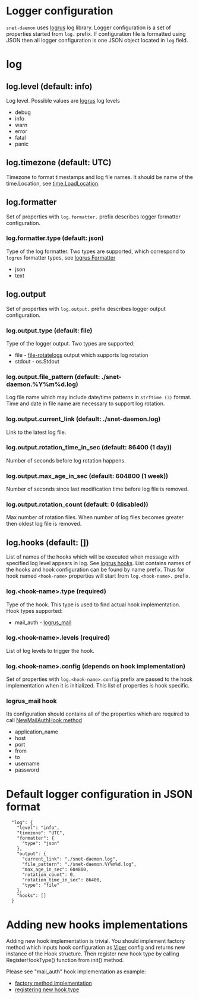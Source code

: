 # Logger configuration

```snet-daemon``` uses [logrus](https://github.com/sirupsen/logrus) log
library. Logger configuration is a set of properties started from ```log.```
prefix. If configuration file is formatted using JSON then all logger
configuration is one JSON object located in ```log``` field.

# log

## log.level (default: info)

Log level. Possible values are [logrus](https://github.com/sirupsen/logrus) log
levels
* debug
* info
* warn
* error
* fatal
* panic

## log.timezone (default: UTC)

Timezone to format timestamps and log file names. It should be name of the
time.Location, see
[time.LoadLocation](https://golang.org/pkg/time/#LoadLocation).

## log.formatter

Set of properties with ```log.formatter.``` prefix describes logger formatter
configuration.

### log.formatter.type (default: json)

Type of the log formatter. Two types are supported, which correspond to
```logrus``` formatter types, see [logrus
Formatter](https://github.com/sirupsen/logrus#formatters)
* json
* text

## log.output

Set of properties with ```log.output.``` prefix describes logger output
configuration.

### log.output.type (default: file)

Type of the logger output. Two types are supported:
* file - [file-rotatelogs](https://github.com/lestrrat-go/file-rotatelogs)
  output which supports log rotation
* stdout - os.Stdout

### log.output.file_pattern (default: ./snet-daemon.%Y%m%d.log)

Log file name which may include date/time patterns in ```strftime (3)```
format. Time and date in file name are necessary to support log rotation.

### log.output.current_link (default: ./snet-daemon.log)

Link to the latest log file.

### log.output.rotation_time_in_sec (default: 86400 (1 day))

Number of seconds before log rotation happens.

### log.output.max_age_in_sec (default: 604800 (1 week))

Number of seconds since last modification time before log file is removed.

### log.output.rotation_count (default: 0 (disabled))

Max number of rotation files. When number of log files becomes greater then
oldest log file is removed.

## log.hooks (default: [])

List of names of the hooks which will be executed when message with specified
log level appears in log. See [logrus
hooks](https://github.com/sirupsen/logrus#hooks). List contains names of the
hooks and hook configuration can be found by name prefix.  Thus for hook named
```<hook-name>``` properties will start from ```log.<hook-name>.``` prefix.

### log.\<hook-name\>.type (required)

Type of the hook. This type is used to find actual hook implementation. Hook
types supported:
* mail_auth - [logrus_mail](https://github.com/zbindenren/logrus_mail)

### log.\<hook-name\>.levels (required)

List of log levels to trigger the hook. 

### log.\<hook-name\>.config (depends on hook implementation)

Set of properties with ```log.<hook-name>.config``` prefix are passed to the
hook implementation when it is initialized. This list of properties is hook
specific.

### logrus_mail hook

Its configuration should contains all of the properties which are required to
call [NewMailAuthHook method](https://godoc.org/github.com/zbindenren/logrus_mail#NewMailAuthHook)
* application_name
* host
* port
* from
* to
* username
* password

# Default logger configuration in JSON format

```
  "log": {
    "level": "info",
    "timezone": "UTC",
    "formatter": {
      "type": "json"
    },
    "output": {
      "current_link": "./snet-daemon.log",
      "file_pattern": "./snet-daemon.%Y%m%d.log",
      "max_age_in_sec": 604800,
      "rotation_count": 0,
      "rotation_time_in_sec": 86400,
      "type": "file"
    },
    "hooks": []
  }
```

# Adding new hooks implementations

Adding new hook implementation is trivial. You should implement factory method
which inputs hook configuration as [Viper](https://godoc.org/github.com/spf13/viper#Viper)
config and returns new instance of the Hook structure. Then register new hook
type by calling RegisterHookType() function from init() method. 

Please see "mail_auth" hook implementation as example:
* [factory method implementation](https://github.com/singnet/snet-daemon/blob/7b897738b17a21fd105a8a69d4d6841fa5f88dbd/logger/hook.go#L106)
* [registering new hook type](https://github.com/singnet/snet-daemon/blob/7b897738b17a21fd105a8a69d4d6841fa5f88dbd/logger/hook.go#L43)
